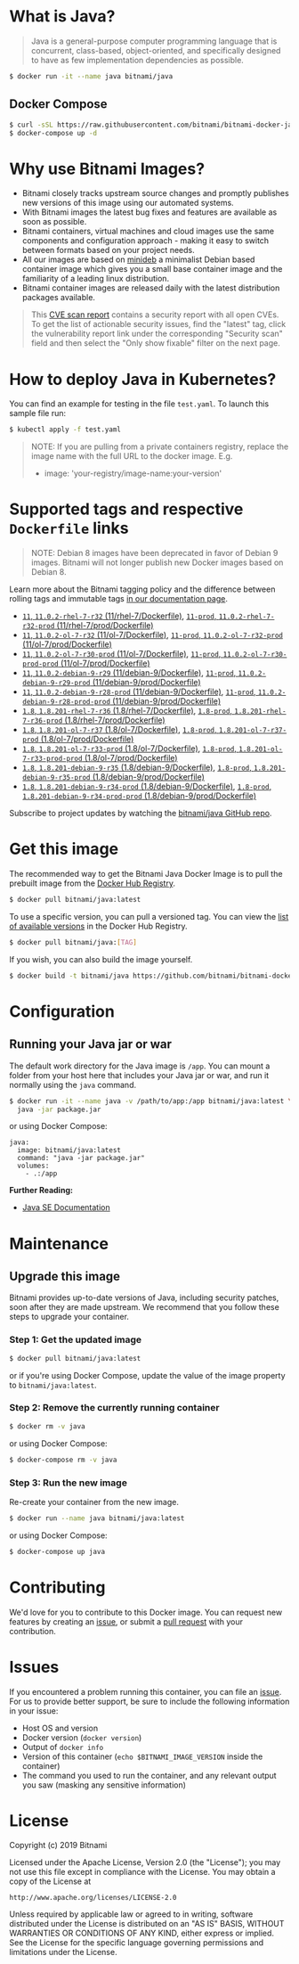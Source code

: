 # What is Java?

> Java is a general-purpose computer programming language that is concurrent, class-based, object-oriented, and specifically designed to have as few implementation dependencies as possible.

```bash
$ docker run -it --name java bitnami/java
```

## Docker Compose

```bash
$ curl -sSL https://raw.githubusercontent.com/bitnami/bitnami-docker-java/master/docker-compose.yml > docker-compose.yml
$ docker-compose up -d
```

# Why use Bitnami Images?

* Bitnami closely tracks upstream source changes and promptly publishes new versions of this image using our automated systems.
* With Bitnami images the latest bug fixes and features are available as soon as possible.
* Bitnami containers, virtual machines and cloud images use the same components and configuration approach - making it easy to switch between formats based on your project needs.
* All our images are based on [minideb](https://github.com/bitnami/minideb) a minimalist Debian based container image which gives you a small base container image and the familiarity of a leading linux distribution.
* Bitnami container images are released daily with the latest distribution packages available.


> This [CVE scan report](https://quay.io/repository/bitnami/java?tab=tags) contains a security report with all open CVEs. To get the list of actionable security issues, find the "latest" tag, click the vulnerability report link under the corresponding "Security scan" field and then select the "Only show fixable" filter on the next page.

# How to deploy Java in Kubernetes?

You can find an example for testing in the file `test.yaml`. To launch this sample file run:

```bash
$ kubectl apply -f test.yaml
```

> NOTE: If you are pulling from a private containers registry, replace the image name with the full URL to the docker image. E.g.
>
> - image: 'your-registry/image-name:your-version'

# Supported tags and respective `Dockerfile` links

> NOTE: Debian 8 images have been deprecated in favor of Debian 9 images. Bitnami will not longer publish new Docker images based on Debian 8.

Learn more about the Bitnami tagging policy and the difference between rolling tags and immutable tags [in our documentation page](https://docs.bitnami.com/containers/how-to/understand-rolling-tags-containers/).


- [`11`, `11.0.2-rhel-7-r32` (11/rhel-7/Dockerfile)](https://github.com/bitnami/bitnami-docker-java/blob/11.0.2-rhel-7-r32/11/rhel-7/Dockerfile), [`11-prod`, `11.0.2-rhel-7-r32-prod` (11/rhel-7/prod/Dockerfile)](https://github.com/bitnami/bitnami-docker-java/blob/11.0.2-rhel-7-r32/11/rhel-7/prod/Dockerfile)
- [`11`, `11.0.2-ol-7-r32` (11/ol-7/Dockerfile)](https://github.com/bitnami/bitnami-docker-java/blob/11.0.2-ol-7-r32/11/ol-7/Dockerfile), [`11-prod`, `11.0.2-ol-7-r32-prod` (11/ol-7/prod/Dockerfile)](https://github.com/bitnami/bitnami-docker-java/blob/11.0.2-ol-7-r32/11/ol-7/prod/Dockerfile)
- [`11`, `11.0.2-ol-7-r30-prod` (11/ol-7/Dockerfile)](https://github.com/bitnami/bitnami-docker-java/blob/11.0.2-ol-7-r30-prod/11/ol-7/Dockerfile), [`11-prod`, `11.0.2-ol-7-r30-prod-prod` (11/ol-7/prod/Dockerfile)](https://github.com/bitnami/bitnami-docker-java/blob/11.0.2-ol-7-r30-prod/11/ol-7/prod/Dockerfile)
- [`11`, `11.0.2-debian-9-r29` (11/debian-9/Dockerfile)](https://github.com/bitnami/bitnami-docker-java/blob/11.0.2-debian-9-r29/11/debian-9/Dockerfile), [`11-prod`, `11.0.2-debian-9-r29-prod` (11/debian-9/prod/Dockerfile)](https://github.com/bitnami/bitnami-docker-java/blob/11.0.2-debian-9-r29/11/debian-9/prod/Dockerfile)
- [`11`, `11.0.2-debian-9-r28-prod` (11/debian-9/Dockerfile)](https://github.com/bitnami/bitnami-docker-java/blob/11.0.2-debian-9-r28-prod/11/debian-9/Dockerfile), [`11-prod`, `11.0.2-debian-9-r28-prod-prod` (11/debian-9/prod/Dockerfile)](https://github.com/bitnami/bitnami-docker-java/blob/11.0.2-debian-9-r28-prod/11/debian-9/prod/Dockerfile)
- [`1.8`, `1.8.201-rhel-7-r36` (1.8/rhel-7/Dockerfile)](https://github.com/bitnami/bitnami-docker-java/blob/1.8.201-rhel-7-r36/1.8/rhel-7/Dockerfile), [`1.8-prod`, `1.8.201-rhel-7-r36-prod` (1.8/rhel-7/prod/Dockerfile)](https://github.com/bitnami/bitnami-docker-java/blob/1.8.201-rhel-7-r36/1.8/rhel-7/prod/Dockerfile)
- [`1.8`, `1.8.201-ol-7-r37` (1.8/ol-7/Dockerfile)](https://github.com/bitnami/bitnami-docker-java/blob/1.8.201-ol-7-r37/1.8/ol-7/Dockerfile), [`1.8-prod`, `1.8.201-ol-7-r37-prod` (1.8/ol-7/prod/Dockerfile)](https://github.com/bitnami/bitnami-docker-java/blob/1.8.201-ol-7-r37/1.8/ol-7/prod/Dockerfile)
- [`1.8`, `1.8.201-ol-7-r33-prod` (1.8/ol-7/Dockerfile)](https://github.com/bitnami/bitnami-docker-java/blob/1.8.201-ol-7-r33-prod/1.8/ol-7/Dockerfile), [`1.8-prod`, `1.8.201-ol-7-r33-prod-prod` (1.8/ol-7/prod/Dockerfile)](https://github.com/bitnami/bitnami-docker-java/blob/1.8.201-ol-7-r33-prod/1.8/ol-7/prod/Dockerfile)
- [`1.8`, `1.8.201-debian-9-r35` (1.8/debian-9/Dockerfile)](https://github.com/bitnami/bitnami-docker-java/blob/1.8.201-debian-9-r35/1.8/debian-9/Dockerfile), [`1.8-prod`, `1.8.201-debian-9-r35-prod` (1.8/debian-9/prod/Dockerfile)](https://github.com/bitnami/bitnami-docker-java/blob/1.8.201-debian-9-r35/1.8/debian-9/prod/Dockerfile)
- [`1.8`, `1.8.201-debian-9-r34-prod` (1.8/debian-9/Dockerfile)](https://github.com/bitnami/bitnami-docker-java/blob/1.8.201-debian-9-r34-prod/1.8/debian-9/Dockerfile), [`1.8-prod`, `1.8.201-debian-9-r34-prod-prod` (1.8/debian-9/prod/Dockerfile)](https://github.com/bitnami/bitnami-docker-java/blob/1.8.201-debian-9-r34-prod/1.8/debian-9/prod/Dockerfile)

Subscribe to project updates by watching the [bitnami/java GitHub repo](https://github.com/bitnami/bitnami-docker-java).

# Get this image

The recommended way to get the Bitnami Java Docker Image is to pull the prebuilt image from the [Docker Hub Registry](https://hub.docker.com/r/bitnami/java).

```bash
$ docker pull bitnami/java:latest
```

To use a specific version, you can pull a versioned tag. You can view the [list of available versions](https://hub.docker.com/r/bitnami/java/tags/) in the Docker Hub Registry.

```bash
$ docker pull bitnami/java:[TAG]
```

If you wish, you can also build the image yourself.

```bash
$ docker build -t bitnami/java https://github.com/bitnami/bitnami-docker-java.git
```

# Configuration

## Running your Java jar or war

The default work directory for the Java image is `/app`. You can mount a folder from your host here that includes your Java jar or war, and run it normally using the `java` command.

```bash
$ docker run -it --name java -v /path/to/app:/app bitnami/java:latest \
  java -jar package.jar
```

or using Docker Compose:

```
java:
  image: bitnami/java:latest
  command: "java -jar package.jar"
  volumes:
    - .:/app
```

**Further Reading:**

  - [Java SE Documentation](https://docs.oracle.com/javase/8/docs/api/)

# Maintenance

## Upgrade this image

Bitnami provides up-to-date versions of Java, including security patches, soon after they are made upstream. We recommend that you follow these steps to upgrade your container.

### Step 1: Get the updated image

```bash
$ docker pull bitnami/java:latest
```

or if you're using Docker Compose, update the value of the image property to `bitnami/java:latest`.

### Step 2: Remove the currently running container

```bash
$ docker rm -v java
```

or using Docker Compose:

```bash
$ docker-compose rm -v java
```

### Step 3: Run the new image

Re-create your container from the new image.

```bash
$ docker run --name java bitnami/java:latest
```

or using Docker Compose:

```bash
$ docker-compose up java
```

# Contributing

We'd love for you to contribute to this Docker image. You can request new features by creating an [issue](https://github.com/bitnami/bitnami-docker-java/issues), or submit a [pull request](https://github.com/bitnami/bitnami-docker-java/pulls) with your contribution.

# Issues

If you encountered a problem running this container, you can file an [issue](https://github.com/bitnami/bitnami-docker-java/issues). For us to provide better support, be sure to include the following information in your issue:

- Host OS and version
- Docker version (`docker version`)
- Output of `docker info`
- Version of this container (`echo $BITNAMI_IMAGE_VERSION` inside the container)
- The command you used to run the container, and any relevant output you saw (masking any sensitive
information)

# License

Copyright (c) 2019 Bitnami

Licensed under the Apache License, Version 2.0 (the "License");
you may not use this file except in compliance with the License.
You may obtain a copy of the License at

    http://www.apache.org/licenses/LICENSE-2.0

Unless required by applicable law or agreed to in writing, software
distributed under the License is distributed on an "AS IS" BASIS,
WITHOUT WARRANTIES OR CONDITIONS OF ANY KIND, either express or implied.
See the License for the specific language governing permissions and
limitations under the License.
